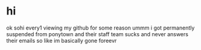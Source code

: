 # hi
ok sohi every1 viewing my github for some reason ummm i got permanently suspended from ponytown and their staff team sucks and never answers their emails so like im basically gone foreevr
